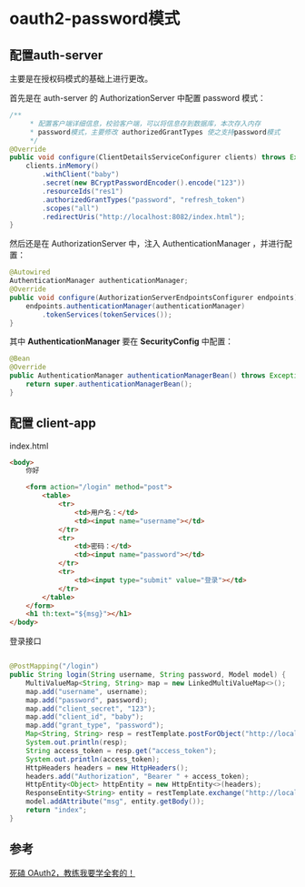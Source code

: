 # oauth2-password模式

## 配置auth-server

主要是在授权码模式的基础上进行更改。

首先是在 auth-server 的 AuthorizationServer 中配置 password 模式：

```java
/**
     * 配置客户端详细信息，校验客户端，可以将信息存到数据库，本次存入内存
     * password模式，主要修改 authorizedGrantTypes 使之支持password模式
     */
@Override
public void configure(ClientDetailsServiceConfigurer clients) throws Exception {
    clients.inMemory()
        .withClient("baby")
        .secret(new BCryptPasswordEncoder().encode("123"))
        .resourceIds("res1")
        .authorizedGrantTypes("password", "refresh_token")
        .scopes("all")
        .redirectUris("http://localhost:8082/index.html");
}
```

然后还是在 AuthorizationServer  中，注入 AuthenticationManager ，并进行配置：

```java
@Autowired
AuthenticationManager authenticationManager;
@Override
public void configure(AuthorizationServerEndpointsConfigurer endpoints) throws Exception {
    endpoints.authenticationManager(authenticationManager)
        .tokenServices(tokenServices());
}
```

其中 **AuthenticationManager** 要在 **SecurityConfig** 中配置：

```java
@Bean
@Override
public AuthenticationManager authenticationManagerBean() throws Exception {
    return super.authenticationManagerBean();
}
```



## 配置 client-app

index.html

```html
<body>
    你好

    <form action="/login" method="post">
        <table>
            <tr>
                <td>用户名：</td>
                <td><input name="username"></td>
            </tr>
            <tr>
                <td>密码：</td>
                <td><input name="password"></td>
            </tr>
            <tr>
                <td><input type="submit" value="登录"></td>
            </tr>
        </table>
    </form>
    <h1 th:text="${msg}"></h1>
</body>
```







登录接口

```java

@PostMapping("/login")
public String login(String username, String password, Model model) {
    MultiValueMap<String, String> map = new LinkedMultiValueMap<>();
    map.add("username", username);
    map.add("password", password);
    map.add("client_secret", "123");
    map.add("client_id", "baby");
    map.add("grant_type", "password");
    Map<String, String> resp = restTemplate.postForObject("http://localhost:8080/oauth/token", map, Map.class);
    System.out.println(resp);
    String access_token = resp.get("access_token");
    System.out.println(access_token);
    HttpHeaders headers = new HttpHeaders();
    headers.add("Authorization", "Bearer " + access_token);
    HttpEntity<Object> httpEntity = new HttpEntity<>(headers);
    ResponseEntity<String> entity = restTemplate.exchange("http://localhost:8081/admin/hello", HttpMethod.GET, httpEntity, String.class);
    model.addAttribute("msg", entity.getBody());
    return "index";
}
```





## 参考

[死磕 OAuth2，教练我要学全套的！](https://mp.weixin.qq.com/s?__biz=MzI1NDY0MTkzNQ==&mid=2247488223&idx=1&sn=d1003f33ac5c866c88aa7542fcdf4992&chksm=e9c340bfdeb4c9a9758f38aff56488b241d31a3c1b44aab7a0cfe755489bae4f9e5a5dc1674f&scene=178#rd)


